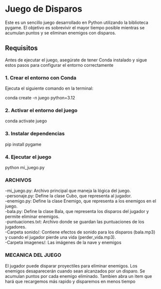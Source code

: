 # Juego de Disparos

Este es un sencillo juego desarrollado en Python utilizando la biblioteca pygame.
El objetivo es sobrevivir el mayor tiempo posible mientras se acumulan puntos y se eliminan enemigos con disparos.

## Requisitos

Antes de ejecutar el juego, asegúrate de tener Conda instalado y sigue estos pasos para configurar el entorno correctamente

### 1. Crear el entorno con Conda

Ejecuta el siguiente comando en la terminal:


conda create -n juego python=3.12

### 2. Activar el entorno del juego

conda activate juego

### 3. Instalar dependencias

pip install pygame

### 4. Ejecutar el juego

python mi_juego.py



### ARCHIVOS
-mi_juego.py: Archivo principal que maneja la lógica del juego.  
-personaje.py: Define la clase Cubo, que representa al jugador.  
-enemigo.py: Define la clase Enemigo, que representa a los enemigos en el juego.  
-bala.py: Define la clase Bala, que representa los disparos del jugador y permite eliminar enemigos.  
-puntuaciones.txt: Archivo donde se guardan las puntuaciones de los jugadores.  
-Carpeta sonido/: Contiene efectos de sonido para los disparos (bala.mp3) y cuando el jugador pierde una vida (perder_vida.mp3).  
-Carpeta imagenes/: Las imágenes de la nave y enemigos  

### MECANICA DEL JUEGO
El jugador puede disparar proyectiles para eliminar enemigos.
Los enemigos desaparecerán cuando sean alcanzados por un disparo.
Se acumulan puntos por cada enemigo eliminado.
Tambien abra un item que hará que recargemos más rapido y disparemos en menos tiempo

